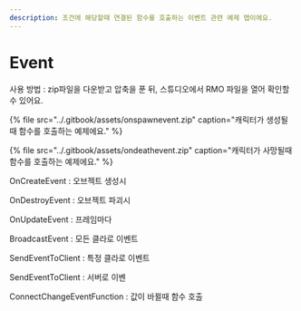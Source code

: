 ```yaml
---
description: 조건에 해당할때 연결된 함수를 호출하는 이벤트 관련 예제 맵이에요.
---
```


# Event

사용 방법 : zip파일을 다운받고 압축을 푼 뒤, 스튜디오에서 RMO 파일을 열어 확인할 수 있어요.



{% file src="../.gitbook/assets/onspawnevent.zip" caption="캐릭터가 생성될때 함수를 호출하는 예제에요." %}

{% file src="../.gitbook/assets/ondeathevent.zip" caption="캐릭터가 사망될때 함수를 호출하는 예제에요." %}

OnCreateEvent : 오브젝트 생성시

OnDestroyEvent : 오브젝트 파괴시

OnUpdateEvent : 프레임마다

BroadcastEvent : 모든 클라로 이벤트 

SendEventToClient : 특정 클라로 이벤트

SendEventToClient : 서버로 이벤

ConnectChangeEventFunction : 값이 바뀔때 함수 호출

